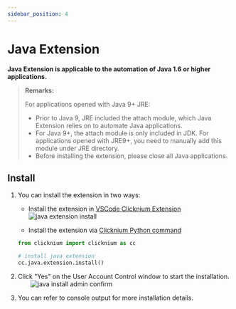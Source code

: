 ```yaml
---
sidebar_position: 4
---
```

# Java Extension

**Java Extension is applicable to the automation of Java 1.6 or higher applications.**

> **Remarks:**
>
> For applications opened with Java 9+ JRE:
>- Prior to Java 9, JRE included the attach module, which Java Extension relies on to automate Java applications.
>- For Java 9+, the attach module is only included in JDK. For applications opened with JRE9+, you need to manually add this module under JRE directory.
>- Before installing the extension, please close all Java applications.

## Install

1. You can install the extension in two ways:

    - Install the extension in [VSCode Clicknium Extension](./../vscode/vscode.md)  
        ![java extension install](../../../doc/img/java_ext_install.png)

    - Install the extension via [Clicknium Python command](./../../references/python/java/java.md)
    ```python
    from clicknium import clicknium as cc

    # install java extension
    cc.java.extension.install()
    ```

2. Click "Yes" on the User Account Control window to start the installation.  
   &emsp;&emsp;![java install admin confirm](../../img/java_extension_admin_confirm.png)


3. You can refer to console output for more installation details.
